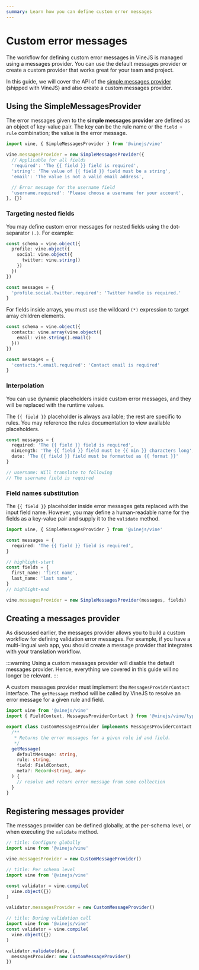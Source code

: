 ```yaml
---
summary: Learn how you can define custom error messages
---
```


# Custom error messages

The workflow for defining custom error messages in VineJS is managed using a messages provider. You can use the default messages provider or create a custom provider that works great for your team and project.

In this guide, we will cover the API of the [simple messages provider](https://github.com/vinejs/vine/blob/develop/src/messages_provider/simple_messages_provider.ts) (shipped with VineJS) and also create a custom messages provider.

## Using the SimpleMessagesProvider
The error messages given to the **simple messages provider** are defined as an object of key-value pair. The key can be the rule name or the `field + rule` combination; the value is the error message.

```ts
import vine, { SimpleMessagesProvider } from '@vinejs/vine'

vine.messagesProvider = new SimpleMessagesProvider({
  // Applicable for all fields
  'required': 'The {{ field }} field is required',
  'string': 'The value of {{ field }} field must be a string',
  'email': 'The value is not a valid email address',

  // Error message for the username field
  'username.required': 'Please choose a username for your account',
}, {})
```

### Targeting nested fields
You may define custom error messages for nested fields using the dot-separator `(.)`. For example:

```ts
const schema = vine.object({
  profile: vine.object({
    social: vine.object({
      twitter: vine.string()
    })
  })
})

const messages = {
  'profile.social.twitter.required': 'Twitter handle is required.'
}
```

For fields inside arrays, you must use the wildcard `(*)` expression to target array children elements.

```ts
const schema = vine.object({
  contacts: vine.array(vine.object({
    email: vine.string().email()
  }))
})

const messages = {
  'contacts.*.email.required': 'Contact email is required'
}
```

### Interpolation
You can use dynamic placeholders inside custom error messages, and they will be replaced with the runtime values. 

The `{{ field }}` placeholder is always available; the rest are specific to rules. You may reference the rules documentation to view available placeholders.

```ts
const messages = {
  required: 'The {{ field }} field is required',
  minLength: 'The {{ field }} field must be {{ min }} characters long',
  date: 'The {{ field }} field must be formatted as {{ format }}'
}

// username: Will translate to following
// The username field is required
```

### Field names substitution
The `{{ field }}` placeholder inside error messages gets replaced with the input field name. However, you may define a human-readable name for the fields as a key-value pair and supply it to the `validate` method.

```ts
import vine, { SimpleMessagesProvider } from '@vinejs/vine'

const messages = { 
  required: 'The {{ field }} field is required',
}

// highlight-start
const fields = {
  first_name: 'first name',
  last_name: 'last name',
}
// highlight-end

vine.messagesProvider = new SimpleMessagesProvider(messages, fields)
```

## Creating a messages provider
As discussed earlier, the messages provider allows you to build a custom workflow for defining validation error messages. For example, if you have a multi-lingual web app, you should create a message provider that integrates with your translation workflow.

:::warning
Using a custom messages provider will disable the default messages provider. Hence, everything we covered in this guide will no longer be relevant.
:::

A custom messages provider must implement the `MessagesProviderContact` interface. The `getMessage` method will be called by VineJS to resolve an error message for a given rule and field.

```ts
import vine from '@vinejs/vine'
import { FieldContext, MessagesProviderContact } from '@vinejs/vine/types'

export class CustomMessagesProvider implements MessagesProviderContact {
  /**
   * Returns the error messages for a given rule id and field.
   */
  getMessage(
    defaultMessage: string,
    rule: string,
    field: FieldContext,
    meta?: Record<string, any>
  ) {
    // resolve and return error message from some collection
  }
}
```

## Registering messages provider
The messages provider can be defined globally, at the per-schema level, or when executing the `validate` method.

```ts
// title: Configure globally
import vine from '@vinejs/vine'

vine.messagesProvider = new CustomMessageProvider()
```

```ts
// title: Per schema level
import vine from '@vinejs/vine'

const validator = vine.compile(
  vine.object({})
)

validator.messagesProvider = new CustomMessageProvider()
```

```ts
// title: During validation call
import vine from '@vinejs/vine'
const validator = vine.compile(
  vine.object({})
)

validator.validate(data, {
  messagesProvider: new CustomMessageProvider()
})
```
